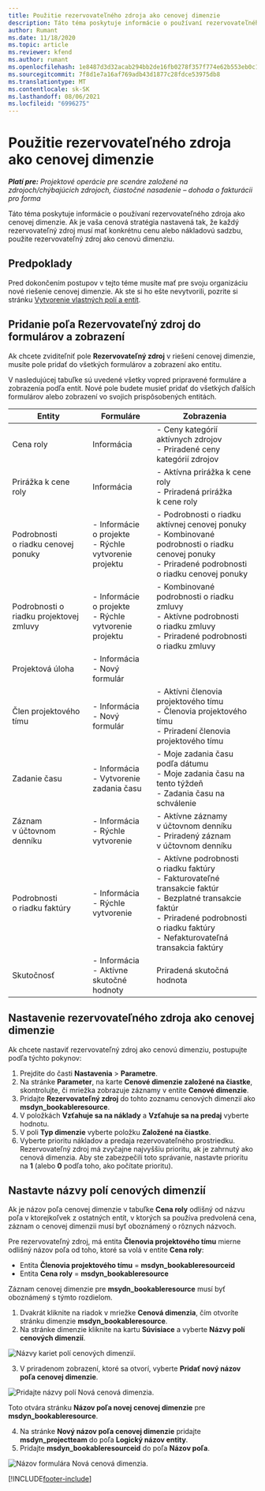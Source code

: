 ```yaml
---
title: Použitie rezervovateľného zdroja ako cenovej dimenzie
description: Táto téma poskytuje informácie o používaní rezervovateľného zdroja ako cenovej dimenzie.
author: Rumant
ms.date: 11/18/2020
ms.topic: article
ms.reviewer: kfend
ms.author: rumant
ms.openlocfilehash: 1e8487d3d32acab294bb2de16fb0278f357f774e62b553eb0c1ebd5b6246e332
ms.sourcegitcommit: 7f8d1e7a16af769adb43d1877c28fdce53975db8
ms.translationtype: MT
ms.contentlocale: sk-SK
ms.lasthandoff: 08/06/2021
ms.locfileid: "6996275"
---
```

# <a name="use-a-bookable-resource-as-a-pricing-dimension"></a>Použitie rezervovateľného zdroja ako cenovej dimenzie

 _**Platí pre:** Projektové operácie pre scenáre založené na zdrojoch/chýbajúcich zdrojoch, čiastočné nasadenie – dohoda o fakturácii pro forma_ 

Táto téma poskytuje informácie o používaní rezervovateľného zdroja ako cenovej dimenzie. Ak je vaša cenová stratégia nastavená tak, že každý rezervovateľný zdroj musí mať konkrétnu cenu alebo nákladovú sadzbu, použite rezervovateľný zdroj ako cenovú dimenziu.

## <a name="prerequisites"></a>Predpoklady
Pred dokončením postupov v tejto téme musíte mať pre svoju organizáciu nové riešenie cenovej dimenzie. Ak ste si ho ešte nevytvorili, pozrite si stránku [Vytvorenie vlastných polí a entít](../pricing-costing/create-custom-fields-entities-pricing-dimensions.md).

## <a name="add-the-bookable-resource-field-to-forms-and-views"></a>Pridanie poľa Rezervovateľný zdroj do formulárov a zobrazení
Ak chcete zviditeľniť pole **Rezervovateľný zdroj** v riešení cenovej dimenzie, musíte pole pridať do všetkých formulárov a zobrazení ako entitu.

V nasledujúcej tabuľke sú uvedené všetky vopred pripravené formuláre a zobrazenia podľa entít. Nové pole budete musieť pridať do všetkých ďalších formulárov alebo zobrazení vo svojich prispôsobených entitách.

|   Entity        | Formuláre   |Zobrazenia        |
| ------------------------------|---------------------------------|----------------------------------|
|  Cena roly| Informácia | - Ceny kategórií aktívnych zdrojov<br> - Priradené ceny kategórií zdrojov |
|  Prirážka k cene roly| Informácia| - Aktívna prirážka k cene roly<br>- Priradená prirážka k cene roly |
|  Podrobnosti o riadku cenovej ponuky| - Informácie o projekte<br>- Rýchle vytvorenie projektu| - Podrobnosti o riadku aktívnej cenovej ponuky<br>- Kombinované podrobnosti o riadku cenovej ponuky<br>- Priradené podrobnosti o riadku cenovej ponuky |
|  Podrobnosti o riadku projektovej zmluvy| - Informácie o projekte<br>- Rýchle vytvorenie projektu| - Kombinované podrobnosti o riadku zmluvy<br>- Aktívne podrobnosti o riadku zmluvy<br>- Priradené podrobnosti o riadku zmluvy |
|  Projektová úloha| - Informácia<br>- Nový formulár| &nbsp; |
|  Člen projektového tímu| - Informácia<br>- Nový formulár| - Aktívni členovia projektového tímu<br>- Členovia projektového tímu<br>- Priradení členovia projektového tímu |
|  Zadanie času| - Informácia<br>- Vytvorenie zadania času| - Moje zadania času podľa dátumu<br>- Moje zadania času na tento týždeň<br>- Zadania času na schválenie|
|  Záznam v účtovnom denníku| - Informácia<br>- Rýchle vytvorenie| - Aktívne záznamy v účtovnom denníku<br>- Priradený záznam v účtovnom denníku |
|  Podrobnosti o riadku faktúry| - Informácia<br>- Rýchle vytvorenie| - Aktívne podrobnosti o riadku faktúry<br>- Fakturovateľné transakcie faktúr<br>- Bezplatné transakcie faktúr<br>- Priradené podrobnosti o riadku faktúry <br>- Nefakturovateľná transakcia faktúry|
|  Skutočnosť| - Informácia<br>- Aktívne skutočné hodnoty| Priradená skutočná hodnota |

## <a name="set-up-a-bookable-resource-as-a-pricing-dimension"></a>Nastavenie rezervovateľného zdroja ako cenovej dimenzie
Ak chcete nastaviť rezervovateľný zdroj ako cenovú dimenziu, postupujte podľa týchto pokynov:

1. Prejdite do časti **Nastavenia** > **Parametre**. 
2. Na stránke **Parameter**, na karte **Cenové dimenzie založené na čiastke**, skontrolujte, či mriežka zobrazuje záznamy v entite **Cenové dimenzie**. 
2. Pridajte **Rezervovateľný zdroj** do tohto zoznamu cenových dimenzií ako **msdyn_bookableresource**. 
3. V položkách **Vzťahuje sa na náklady** a **Vzťahuje sa na predaj** vyberte hodnotu.
4. V poli **Typ dimenzie** vyberte položku **Založené na čiastke**. 
5. Vyberte prioritu nákladov a predaja rezervovateľného prostriedku. Rezervovateľný zdroj má zvyčajne najvyššiu prioritu, ak je zahrnutý ako cenová dimenzia. Aby ste zabezpečili toto správanie, nastavte prioritu na **1** (alebo **0** podľa toho, ako počítate prioritu).

## <a name="set-up-pricing-dimension-field-names"></a>Nastavte názvy polí cenových dimenzií

Ak je názov poľa cenovej dimenzie v tabuľke **Cena roly** odlišný od názvu poľa v ktorejkoľvek z ostatných entít, v ktorých sa používa predvolená cena, záznam o cenovej dimenzii musí byť oboznámený o rôznych názvoch.  

Pre rezervovateľný zdroj, má entita **Členovia projektového tímu** mierne odlišný názov poľa od toho, ktoré sa volá v entite **Cena roly**: 

 - Entita **Členovia projektového tímu** = **msdyn_bookableresourceid**
 - Entita **Cena roly** = **msdyn_bookableresource**

Záznam cenovej dimenzie pre **msydn_bookableresource** musí byť oboznámený s týmto rozdielom.

1. Dvakrát kliknite na riadok v mriežke **Cenová dimenzia**, čím otvoríte stránku dimenzie **msdyn_bookableresource**.
2. Na stránke dimenzie kliknite na kartu **Súvisiace** a vyberte **Názvy polí cenových dimenzií**.

  ![Názvy kariet polí cenových dimenzií.](media/PD-fieldname.png)

3. V priradenom zobrazení, ktoré sa otvorí, vyberte **Pridať nový názov poľa cenovej dimenzie**.

  ![Pridajte názvy polí Nová cenová dimenzia.](media/Add-NewPD-fieldname.png)

  Toto otvára stránku **Názov poľa novej cenovej dimenzie** pre **msdyn_bookableresource**. 

4. Na stránke **Nový názov poľa cenovej dimenzie** pridajte **msdyn_projectteam** do poľa **Logický názov entity**.
5. Pridajte **msdyn_bookableresourceid** do poľa **Názov poľa**.

 ![Názov formulára Nová cenová dimenzia.](media/PD-fieldname-Added.png)


[!INCLUDE[footer-include](../includes/footer-banner.md)]